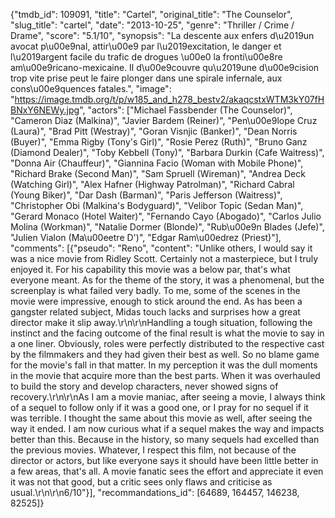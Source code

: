 {"tmdb_id": 109091, "title": "Cartel", "original_title": "The Counselor", "slug_title": "cartel", "date": "2013-10-25", "genre": "Thriller / Crime / Drame", "score": "5.1/10", "synopsis": "La descente aux enfers d\u2019un avocat p\u00e9nal, attir\u00e9 par l\u2019excitation, le danger et l\u2019argent facile du trafic de drogues \u00e0 la fronti\u00e8re am\u00e9ricano-mexicaine. Il d\u00e9couvre qu\u2019une d\u00e9cision trop vite prise peut le faire plonger dans une spirale infernale, aux cons\u00e9quences fatales.", "image": "https://image.tmdb.org/t/p/w185_and_h278_bestv2/akaqcstxWTM3kY07fHBNxY6NEWy.jpg", "actors": ["Michael Fassbender (The Counselor)", "Cameron Diaz (Malkina)", "Javier Bardem (Reiner)", "Pen\u00e9lope Cruz (Laura)", "Brad Pitt (Westray)", "Goran Visnjic (Banker)", "Dean Norris (Buyer)", "Emma Rigby (Tony's Girl)", "Rosie Perez (Ruth)", "Bruno Ganz (Diamond Dealer)", "Toby Kebbell (Tony)", "Barbara Durkin (Cafe Waitress)", "Donna Air (Chauffeur)", "Giannina Facio (Woman with Mobile Phone)", "Richard Brake (Second Man)", "Sam Spruell (Wireman)", "Andrea Deck (Watching Girl)", "Alex Hafner (Highway Patrolman)", "Richard Cabral (Young Biker)", "Dar Dash (Barman)", "Paris Jefferson (Waitress)", "Christopher Obi (Malkina's Bodyguard)", "Velibor Topic (Sedan Man)", "Gerard Monaco (Hotel Waiter)", "Fernando Cayo (Abogado)", "Carlos Julio Molina (Workman)", "Natalie Dormer (Blonde)", "Rub\u00e9n Blades (Jefe)", "Julien Vialon (Ma\u00eetre D')", "Edgar Ram\u00edrez (Priest)"], "comments": [{"pseudo": "Reno", "content": "Unlike others, I would say it was a nice movie from Ridley Scott. Certainly not a masterpiece, but I truly enjoyed it. For his capability this movie was a below par, that's what everyone meant. As for the theme of the story, it was a phenomenal, but the screenplay is what failed very badly. To me, some of the scenes in the movie were impressive, enough to stick around the end. As has been a gangster related subject, Midas touch lacks and surprises how a great director make it slip away.\r\n\r\nHandling a tough situation, following the instinct and the facing outcome of the final result is what the movie to say in a one liner. Obviously, roles were perfectly distributed to the respective cast by the filmmakers and they had given their best as well. So no blame game for the movie's fall in that matter. In my perception it was the dull moments in the movie that acquire more than the best parts. When it was overhauled to build the story and develop characters, never showed signs of recovery.\r\n\r\nAs I am a movie maniac, after seeing a movie, I always think of a sequel to follow only if it was a good one, or I pray for no sequel if it was terrible. I thought the same about this movie as well, after seeing the way it ended. I am now curious what if a sequel makes the way and impacts better than this. Because in the history, so many sequels had excelled than the previous movies. Whatever, I respect this film, not because of the director or actors, but like everyone says it should have been little better in a few areas, that's all. A movie fanatic sees the effort and appreciate it even it was not that good, but a critic sees only flaws and criticise as usual.\r\n\r\n6/10"}], "recommandations_id": [64689, 164457, 146238, 82525]}